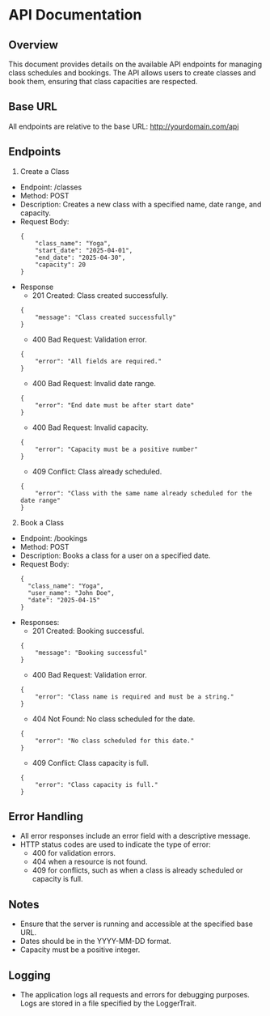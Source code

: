 # API Documentation

## Overview

This document provides details on the available API endpoints for managing class schedules and bookings. The API allows users to create classes and book them, ensuring that class capacities are respected.

## Base URL

All endpoints are relative to the base URL: http://yourdomain.com/api

## Endpoints

1. Create a Class

* Endpoint: /classes
* Method: POST
* Description: Creates a new class with a specified name, date range, and capacity.
* Request Body:
  ``` 
  {
      "class_name": "Yoga",
      "start_date": "2025-04-01",
      "end_date": "2025-04-30",
      "capacity": 20
  }
* Response
    * 201 Created: Class created successfully.
    ```
    {
        "message": "Class created successfully"
    }
    ```
    * 400 Bad Request: Validation error.
    ```
    {
        "error": "All fields are required."
    }
    ```
    * 400 Bad Request: Invalid date range.
    ```
    {
        "error": "End date must be after start date"
    }
    ```
    * 400 Bad Request: Invalid capacity.
    ``` 
    {
        "error": "Capacity must be a positive number"
    }
    ```
    * 409 Conflict: Class already scheduled.
    ``` 
    {
        "error": "Class with the same name already scheduled for the date range"
    }
    ```
2. Book a Class
* Endpoint: /bookings
* Method: POST
* Description: Books a class for a user on a specified date.
* Request Body:
    ```
    {
      "class_name": "Yoga",
      "user_name": "John Doe",
      "date": "2025-04-15"
    }
    ```
* Responses:
    * 201 Created: Booking successful.
    ```
    {
        "message": "Booking successful"
    }
    ```
    * 400 Bad Request: Validation error.
    ```
    {
        "error": "Class name is required and must be a string."
    }
    ```
    * 404 Not Found: No class scheduled for the date.
    ```
    {
        "error": "No class scheduled for this date."
    }
    ```
    * 409 Conflict: Class capacity is full.
    ```
    {
        "error": "Class capacity is full."
    }
    ```

## Error Handling

* All error responses include an error field with a descriptive message.
* HTTP status codes are used to indicate the type of error:
    * 400 for validation errors.
    * 404 when a resource is not found.
    * 409 for conflicts, such as when a class is already scheduled or capacity is full.

## Notes

* Ensure that the server is running and accessible at the specified base URL.
* Dates should be in the YYYY-MM-DD format.
* Capacity must be a positive integer.

## Logging

* The application logs all requests and errors for debugging purposes. Logs are stored in a file specified by the LoggerTrait.


